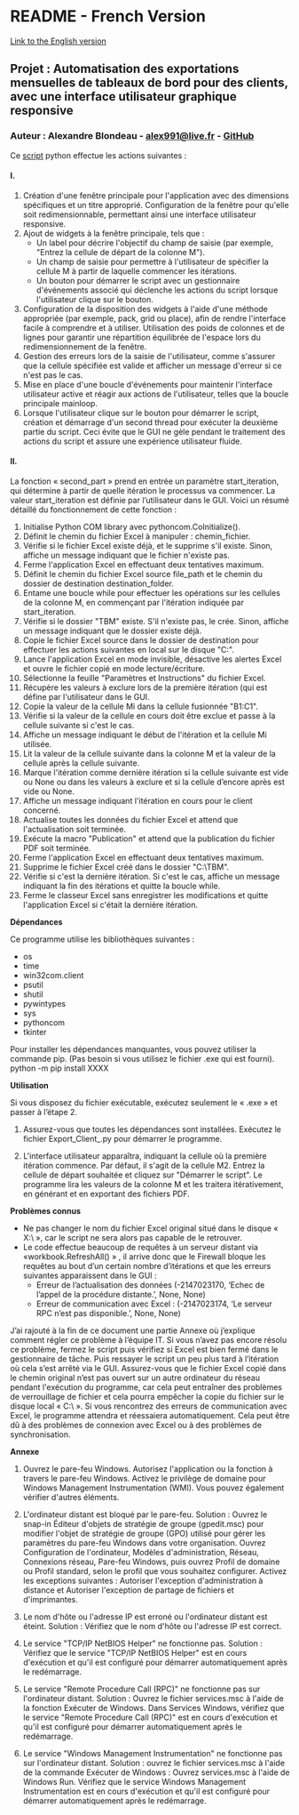 # README - French Version

[Link to the English version](README_en.md)

## **Projet :** Automatisation des exportations mensuelles de tableaux de bord pour des clients, avec une interface utilisateur graphique responsive

### **Auteur :** Alexandre Blondeau - [alex991@live.fr](mailto:alex991@live.fr) - [GitHub](https://github.com/AlexandreBlondeau)  

Ce [script](Script.py) python effectue les actions suivantes :

#### **I.**  

1. Création d'une fenêtre principale pour l'application avec des dimensions spécifiques et un titre approprié. Configuration de la fenêtre pour qu'elle soit redimensionnable, permettant ainsi une interface utilisateur responsive.
2. Ajout de widgets à la fenêtre principale, tels que :
    * Un label pour décrire l'objectif du champ de saisie (par exemple, "Entrez la cellule de départ de la colonne M").
    * Un champ de saisie pour permettre à l'utilisateur de spécifier la cellule M à partir de laquelle commencer les itérations.
    * Un bouton pour démarrer le script avec un gestionnaire d'événements associé qui déclenche les actions du script lorsque l'utilisateur clique sur le bouton.
3. Configuration de la disposition des widgets à l'aide d'une méthode appropriée (par exemple, pack, grid ou place), afin de rendre l'interface facile à comprendre et à utiliser. Utilisation des poids de colonnes et de lignes pour garantir une répartition équilibrée de l'espace lors du redimensionnement de la fenêtre.
4. Gestion des erreurs lors de la saisie de l'utilisateur, comme s'assurer que la cellule spécifiée est valide et afficher un message d'erreur si ce n'est pas le cas.
5. Mise en place d'une boucle d'événements pour maintenir l'interface utilisateur active et réagir aux actions de l'utilisateur, telles que la boucle principale mainloop.
6. Lorsque l'utilisateur clique sur le bouton pour démarrer le script, création et démarrage d'un second thread pour exécuter la deuxième partie du script. Ceci évite que le GUI ne gèle pendant le traitement des actions du script et assure une expérience utilisateur fluide.

#### **II.**  

La fonction « second_part » prend en entrée un paramètre start_iteration, qui détermine à partir de quelle itération le processus va commencer. La valeur start_iteration est définie par l’utilisateur dans le GUI. Voici un résumé détaillé du fonctionnement de cette fonction :

1. Initialise Python COM library avec pythoncom.CoInitialize().
2. Définit le chemin du fichier Excel à manipuler : chemin_fichier.
3. Vérifie si le fichier Excel existe déjà, et le supprime s'il existe. Sinon, affiche un message indiquant que le fichier n'existe pas.
4. Ferme l'application Excel en effectuant deux tentatives maximum.
5. Définit le chemin du fichier Excel source file_path et le chemin du dossier de destination destination_folder.
6. Entame une boucle while pour effectuer les opérations sur les cellules de la colonne M, en commençant par l'itération indiquée par start_iteration.
7. Vérifie si le dossier "TBM" existe. S'il n'existe pas, le crée. Sinon, affiche un message indiquant que le dossier existe déjà.
8. Copie le fichier Excel source dans le dossier de destination pour effectuer les actions suivantes en local sur le disque "C:\".
9. Lance l'application Excel en mode invisible, désactive les alertes Excel et ouvre le fichier copié en mode lecture/écriture.
10. Sélectionne la feuille "Paramètres et Instructions" du fichier Excel.
11. Récupère les valeurs à exclure lors de la première itération (qui est défine par l'utilisateur dans le GUI.
12. Copie la valeur de la cellule Mi dans la cellule fusionnée "B1:C1".
13. Vérifie si la valeur de la cellule en cours doit être exclue et passe à la cellule suivante si c'est le cas.
14. Affiche un message indiquant le début de l'itération et la cellule Mi utilisée.
15. Lit la valeur de la cellule suivante dans la colonne M et la valeur de la cellule après la cellule suivante.
16. Marque l'itération comme dernière itération si la cellule suivante est vide ou None ou dans les valeurs à exclure et si la cellule d’encore après est vide ou None.
17. Affiche un message indiquant l'itération en cours pour le client concerné.
18. Actualise toutes les données du fichier Excel et attend que l'actualisation soit terminée.
19. Exécute la macro "Publication" et attend que la publication du fichier PDF soit terminée.
20. Ferme l'application Excel en effectuant deux tentatives maximum.
21. Supprime le fichier Excel créé dans le dossier "C:\TBM".
22. Vérifie si c'est la dernière itération. Si c'est le cas, affiche un message indiquant la fin des itérations et quitte la boucle while.
23. Ferme le classeur Excel sans enregistrer les modifications et quitte l'application Excel si c'était la dernière itération.

**Dépendances**  

Ce programme utilise les bibliothèques suivantes :
- os
- time
- win32com.client
- psutil
- shutil
- pywintypes
- sys
- pythoncom
- tkinter

Pour installer les dépendances manquantes, vous pouvez utiliser la commande pip. (Pas besoin si vous utilisez le fichier .exe qui est fourni).
python -m pip install XXXX


**Utilisation**  

Si vous disposez du fichier exécutable, exécutez seulement le « .exe » et passer à l’étape 2.

1. Assurez-vous que toutes les dépendances sont installées.
Exécutez le fichier Export_Client_.py pour démarrer le programme.

2. L'interface utilisateur apparaîtra, indiquant la cellule où la première itération commence. Par défaut, il s'agit de la cellule M2.
Entrez la cellule de départ souhaitée et cliquez sur "Démarrer le script".
Le programme lira les valeurs de la colonne M et les traitera itérativement, en générant et en exportant des fichiers PDF.

**Problèmes connus**  

- Ne pas changer le nom du fichier Excel original situé dans le disque « X:\ », car le script ne sera alors pas capable de le retrouver.
- Le code effectue beaucoup de requêtes à un serveur distant via «workbook.RefreshAll() » , il arrive donc que le Firewall bloque les requêtes au bout d’un certain nombre d’itérations et que les erreurs suivantes apparaissent dans le GUI :
  * Erreur de l’actualisation des données (-2147023170, ‘Echec de l’appel de la procédure distante.’, None, None)
  * Erreur de communication avec Excel : (-2147023174, ‘Le serveur RPC n’est pas disponible.’, None, None)

J’ai rajouté à la fin de ce document une partie Annexe où j’explique comment régler ce problème à l’équipe IT. Si vous n’avez pas encore résolu ce problème, fermez le script puis vérifiez si Excel est bien fermé dans le gestionnaire de tâche. Puis ressayer le script un peu plus tard à l’itération où cela s’est arrêté via le GUI.
Assurez-vous que le fichier Excel copié dans le chemin original n’est pas ouvert sur un autre ordinateur du réseau pendant l'exécution du programme, car cela peut entraîner des problèmes de verrouillage de fichier et cela pourra empêcher la copie du fichier sur le disque local « C:\ ».
Si vous rencontrez des erreurs de communication avec Excel, le programme attendra et réessaiera automatiquement. Cela peut être dû à des problèmes de connexion avec Excel ou à des problèmes de synchronisation.

**Annexe**  

1. Ouvrez le pare-feu Windows.
   Autorisez l'application ou la fonction à travers le pare-feu Windows.
   Activez le privilège de domaine pour Windows Management Instrumentation (WMI).
   Vous pouvez également vérifier d'autres éléments.

2. L'ordinateur distant est bloqué par le pare-feu.
   Solution : Ouvrez le snap-in Éditeur d'objets de stratégie de groupe (gpedit.msc) pour modifier l'objet de stratégie de groupe (GPO) utilisé pour gérer les paramètres du pare-feu Windows dans votre organisation. Ouvrez Configuration de l'ordinateur, Modèles d'administration, Réseau, Connexions réseau, Pare-feu Windows, puis ouvrez Profil de domaine ou Profil standard, selon le profil que vous souhaitez configurer. Activez les exceptions suivantes : Autoriser l'exception d'administration à distance et Autoriser l'exception de partage de fichiers et d'imprimantes.

3. Le nom d'hôte ou l'adresse IP est erroné ou l'ordinateur distant est éteint.
   Solution : Vérifiez que le nom d'hôte ou l'adresse IP est correct.

4. Le service "TCP/IP NetBIOS Helper" ne fonctionne pas.
   Solution : Vérifiez que le service "TCP/IP NetBIOS Helper" est en cours d'exécution et qu'il est configuré pour démarrer automatiquement après le redémarrage.

5. Le service "Remote Procedure Call (RPC)" ne fonctionne pas sur l'ordinateur distant.
   Solution : Ouvrez le fichier services.msc à l'aide de la fonction Exécuter de Windows. Dans Services Windows, vérifiez que le service "Remote Procedure Call (RPC)" est en cours d'exécution et qu'il est configuré pour démarrer automatiquement après le redémarrage.

6. Le service "Windows Management Instrumentation" ne fonctionne pas sur l'ordinateur distant.
   Solution : ouvrez le fichier services.msc à l'aide de la commande Exécuter de Windows : Ouvrez services.msc à l'aide de Windows Run. Vérifiez que le service Windows Management Instrumentation est en cours d'exécution et qu'il est configuré pour démarrer automatiquement après le redémarrage.

